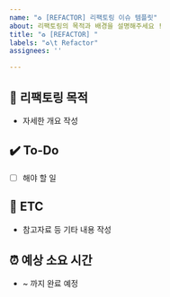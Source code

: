 ```yaml
---
name: "♻️ [REFACTOR] 리팩토링 이슈 템플릿"
about: 리팩토링의 목적과 배경을 설명해주세요 !
title: "♻️ [REFACTOR] "
labels: "♻️\t Refactor"
assignees: ''

---
```


## 🎯 리팩토링 목적
- 자세한 개요 작성

## ✔️ To-Do
- [ ] 해야 할 일

## 👀 ETC
- 참고자료 등 기타 내용 작성

## ⏰ 예상 소요 시간
- ~ 까지 완료 예정
